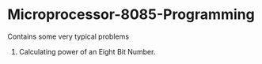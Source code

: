 # Microprocessor-8085-Programming
Contains some very typical problems 
1. Calculating power of an Eight Bit Number.
